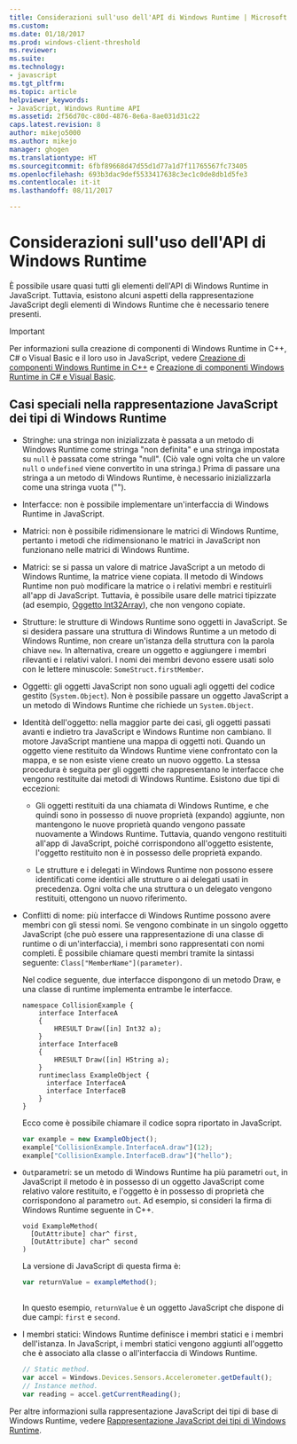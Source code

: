 ```yaml
---
title: Considerazioni sull'uso dell'API di Windows Runtime | Microsoft Docs
ms.custom: 
ms.date: 01/18/2017
ms.prod: windows-client-threshold
ms.reviewer: 
ms.suite: 
ms.technology:
- javascript
ms.tgt_pltfrm: 
ms.topic: article
helpviewer_keywords:
- JavaScript, Windows Runtime API
ms.assetid: 2f56d70c-c80d-4876-8e6a-8ae031d31c22
caps.latest.revision: 8
author: mikejo5000
ms.author: mikejo
manager: ghogen
ms.translationtype: HT
ms.sourcegitcommit: 6fbf89668d47d55d1d77a1d7f11765567fc73405
ms.openlocfilehash: 693b3dac9def5533417638c3ec1c0de8db1d5fe3
ms.contentlocale: it-it
ms.lasthandoff: 08/11/2017

---
```

# <a name="considerations-when-using-the-windows-runtime-api"></a>Considerazioni sull'uso dell'API di Windows Runtime
È possibile usare quasi tutti gli elementi dell'API di Windows Runtime in JavaScript. Tuttavia, esistono alcuni aspetti della rappresentazione JavaScript degli elementi di Windows Runtime che è necessario tenere presenti.  
  
> [!IMPORTANT]
>  Per informazioni sulla creazione di componenti di Windows Runtime in C++, C# o Visual Basic e il loro uso in JavaScript, vedere [Creazione di componenti Windows Runtime in C++](/windows/uwp/winrt-components/creating-windows-runtime-components-in-cpp) e [Creazione di componenti Windows Runtime in C# e Visual Basic](/windows/uwp/winrt-components/creating-windows-runtime-components-in-csharp-and-visual-basic).  
  
## <a name="special-cases-in-the-javascript-representation-of-windows-runtime-types"></a>Casi speciali nella rappresentazione JavaScript dei tipi di Windows Runtime  
  
-   Stringhe: una stringa non inizializzata è passata a un metodo di Windows Runtime come stringa "non definita" e una stringa impostata su `null` è passata come stringa "null". (Ciò vale ogni volta che un valore `null` o `undefined` viene convertito in una stringa.) Prima di passare una stringa a un metodo di Windows Runtime, è necessario inizializzarla come una stringa vuota ("").  
  
-   Interfacce: non è possibile implementare un'interfaccia di Windows Runtime in JavaScript.  
  
-   Matrici: non è possibile ridimensionare le matrici di Windows Runtime, pertanto i metodi che ridimensionano le matrici in JavaScript non funzionano nelle matrici di Windows Runtime.  
  
-   Matrici: se si passa un valore di matrice JavaScript a un metodo di Windows Runtime, la matrice viene copiata. Il metodo di Windows Runtime non può modificare la matrice o i relativi membri e restituirli all'app di JavaScript. Tuttavia, è possibile usare delle matrici tipizzate (ad esempio, [Oggetto Int32Array](../javascript/reference/int32array-object.md)), che non vengono copiate.  
  
-   Strutture: le strutture di Windows Runtime sono oggetti in JavaScript. Se si desidera passare una struttura di Windows Runtime a un metodo di Windows Runtime, non creare un'istanza della struttura con la parola chiave `new`. In alternativa, creare un oggetto e aggiungere i membri rilevanti e i relativi valori. I nomi dei membri devono essere usati solo con le lettere minuscole: `SomeStruct.firstMember`.  
  
-   Oggetti: gli oggetti JavaScript non sono uguali agli oggetti del codice gestito (`System.Object`). Non è possibile passare un oggetto JavaScript a un metodo di Windows Runtime che richiede un `System.Object`.  
  
-   Identità dell'oggetto: nella maggior parte dei casi, gli oggetti passati avanti e indietro tra JavaScript e Windows Runtime non cambiano. Il motore JavaScript mantiene una mappa di oggetti noti. Quando un oggetto viene restituito da Windows Runtime viene confrontato con la mappa, e se non esiste viene creato un nuovo oggetto. La stessa procedura è seguita per gli oggetti che rappresentano le interfacce che vengono restituite dai metodi di Windows Runtime. Esistono due tipi di eccezioni:  
  
    -   Gli oggetti restituiti da una chiamata di Windows Runtime, e che quindi sono in possesso di nuove proprietà (expando) aggiunte, non mantengono le nuove proprietà quando vengono passate nuovamente a Windows Runtime. Tuttavia, quando vengono restituiti all'app di JavaScript, poiché corrispondono all'oggetto esistente, l'oggetto restituito non è in possesso delle proprietà expando.  
  
    -   Le strutture e i delegati in Windows Runtime non possono essere identificati come identici alle strutture o ai delegati usati in precedenza. Ogni volta che una struttura o un delegato vengono restituiti, ottengono un nuovo riferimento.  
  
-   Conflitti di nome: più interfacce di Windows Runtime possono avere membri con gli stessi nomi. Se vengono combinate in un singolo oggetto JavaScript (che può essere una rappresentazione di una classe di runtime o di un'interfaccia), i membri sono rappresentati con nomi completi. È possibile chiamare questi membri tramite la sintassi seguente: `Class["MemberName"](parameter)`.  
  
     Nel codice seguente, due interfacce dispongono di un metodo Draw, e una classe di runtime implementa entrambe le interfacce.  
  
    ```cpp#  
    namespace CollisionExample {  
        interface InterfaceA  
        {  
            HRESULT Draw([in] Int32 a);  
        }  
        interface InterfaceB  
        {  
            HRESULT Draw([in] HString a);  
        }  
        runtimeclass ExampleObject {  
          interface InterfaceA  
          interface InterfaceB  
        }  
    }  
    ```  
  
     Ecco come è possibile chiamare il codice sopra riportato in JavaScript.  
  
    ```JavaScript  
    var example = new ExampleObject();  
    example["CollisionExample.InterfaceA.draw"](12);  
    example["CollisionExample.InterfaceB.draw"]("hello");  
    ```  
  
-   `Out`parametri: se un metodo di Windows Runtime ha più parametri `out`, in JavaScript il metodo è in possesso di un oggetto JavaScript come relativo valore restituito, e l'oggetto è in possesso di proprietà che corrispondono al parametro `out`. Ad esempio, si consideri la firma di Windows Runtime seguente in C++.  
  
    ```cpp#  
    void ExampleMethod(  
      [OutAttribute] char^ first,   
      [OutAttribute] char^ second  
    )  
    ```  
  
     La versione di JavaScript di questa firma è:  
  
    ```JavaScript  
    var returnValue = exampleMethod();  
  
    ```  
  
     In questo esempio, `returnValue` è un oggetto JavaScript che dispone di due campi: `first` e `second`.  
  
-   I membri statici: Windows Runtime definisce i membri statici e i membri dell'istanza. In JavaScript, i membri statici vengono aggiunti all'oggetto che è associato alla classe o all'interfaccia di Windows Runtime.  
  
    ```JavaScript  
    // Static method.   
    var accel = Windows.Devices.Sensors.Accelerometer.getDefault();   
    // Instance method.   
    var reading = accel.getCurrentReading();            
    ```  
  
 Per altre informazioni sulla rappresentazione JavaScript dei tipi di base di Windows Runtime, vedere [Rappresentazione JavaScript dei tipi di Windows Runtime](../jswinrt/javascript-representation-of-windows-runtime-types.md).
